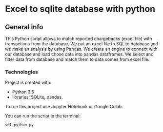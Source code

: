 # Excel to sqlite database with python

## General info
This Python script allows to match reported chargebacks (excel file) with transactions from the database. 
We put an excel file to SQLite database and we make an analysis by using Pandas. We create an engine to connect with our database and load chose data into pandas
dataframes. We select and filter data from database and match them to data comes from excel file.

### Technologies
Project is created with:
- Python 3.6
- libraries: SQLite, pandas.


To run this project use Jupyter Notebook or Google Colab.

You can run the script in the terminal:

    sql_python.py 
